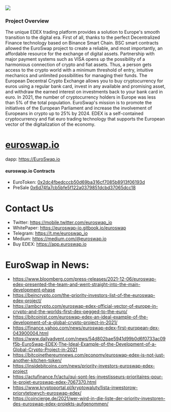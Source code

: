 <img src="https://euroswap.io/logo.svg" align="center">  
<br /> 

### Project Overview
The unique EDEX trading platform provides a solution to Europe's smooth transition to the digital era. First of all, thanks to the perfect Decentralized Finance technology based on Binance Smart Chain. BSC smart contracts allowed the EuroSwap project to create a reliable, and most importantly, an affordable resource for the exchange of digital assets.
Partnership with major payment systems such as VISA opens up the possibility of a harmonious connection of crypto and fiat assets. Thus, a person gets access to the crypto world with a minimum threshold of entry, intuitive mechanics and unlimited possibilities for managing their funds.
The European Decentral Crypto Exchange allows you to buy cryptocurrency for euros using a regular bank card, invest in any available and promising asset, and withdraw the earned interest on investments back to your bank card in euro.
In 2021, the number of cryptocurrency holders in Europe was less than 5% of the total population. EuroSwap's mission is to promote the initiatives of the European Parliament and increase the involvement of Europeans in crypto up to 25% by 2024. EDEX is a self-contained cryptocurrency and fiat euro trading technology that supports the European vector of the digitalization of the economy. 

# [euroswap.io](https://euroswap.io)
dapp: https://EuroSwap.io
 
#### euroswap.io Contracts
- EuroToken: [0x2dc4fbedcccb50d69ba316cf7085b8913f06193d](https://bscscan.com/token/0x2dc4fbedcccb50d69ba316cf7085b8913f06193d)
- PreSale    [0x6d74fa7cb5bfe5f122a0379851dcbd37065dcc18](https://bscscan.com/address/0x6d74fa7cb5bfe5f122a0379851dcbd37065dcc18)

# Contact Us
- Twitter:    https://mobile.twitter.com/euroswap_io
- WhitePaper: https://euroswap-io.gitbook.io/euroswap
- Telegram:   https://t.me/euroswap_io
- Medium:     https://medium.com/@euroswap.io
- Buy EDEX:   https://app.euroswap.io

# EuroSwap in News:

- https://www.bloomberg.com/press-releases/2021-12-06/euroswap-edex-presented-the-team-and-went-straight-into-the-main-development-phase
- https://beincrypto.com/the-priority-investors-list-of-the-euroswap-edex-project/
- https://ambcrypto.com/euroswap-edex-official-vector-of-europe-in-crypto-and-the-worlds-first-dex-pegged-to-the-euro/
- https://bitcoinist.com/euroswap-edex-an-ideal-example-of-the-development-of-a-global-crypto-project-in-2021/
- https://finance.yahoo.com/news/euroswap-edex-first-european-dex-043900004.html
- https://www.dailyadvent.com/news/54d802bae5941d99b0d6f0733ac09f5b-EuroSwap-EDEX-The-Ideal-Example-of-the-Development-of-a-Global-Crypto-Project-in-2021
- https://bitcoinethereumnews.com/economy/euroswap-edex-is-not-just-another-kitchen-token/
- https://insidebitcoins.com/news/priority-investors-euroswap-edex-project
- https://actufinance.fr/actu/qui-sont-les-investisseurs-prioritaires-pour-le-projet-euroswap-edex-7067370.html
- https://www.kryptoportal.pl/kryptowaluty/lista-inwestorow-priorytetowych-euroswap-edex/
- https://coincierge.de/2021/wer-wird-in-die-liste-der-priority-investoren-des-euroswap-edex-projekts-aufgenommen/




